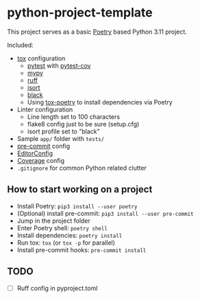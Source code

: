 # python-project-template

This project serves as a basic [Poetry](https://github.com/python-poetry/poetry)
based Python 3.11 project.

Included:

- [tox](https://github.com/tox-dev/tox) configuration
    + [pytest](https://github.com/pytest-dev/pytest) with [pytest-cov](https://github.com/pytest-dev/pytest-cov)
    + [mypy](https://github.com/python/mypy)
    + [ruff](https://github.com/astral-sh/ruff)
    + [isort](https://github.com/PyCQA/isort)
    + [black](https://github.com/psf/black)
    + Using [tox-poetry](https://github.com/tkukushkin/tox-poetry) to install dependencies
      via Poetry
- Linter configuration
    + Line length set to 100 characters
    + flake8 config just to be sure (setup.cfg)
    + isort profile set to "black"
- Sample `app/` folder with `tests/`
- [pre-commit](https://github.com/pre-commit/pre-commit) config
- [EditorConfig](https://editorconfig.org/)
- [Coverage](https://coverage.readthedocs.io/en/6.5.0/config.html) config
- `.gitignore` for common Python related clutter

## How to start working on a project

- Install Poetry: `pip3 install --user poetry`
- (Optional) install pre-commit: `pip3 install --user pre-commit`
- Jump in the project folder
- Enter Poetry shell: `poetry shell`
- Install dependencies: `poetry install`
- Run tox: `tox` (or `tox -p` for parallel)
- Install pre-commit hooks: `pre-commit install`

## TODO

- [ ] Ruff config in pyproject.toml
